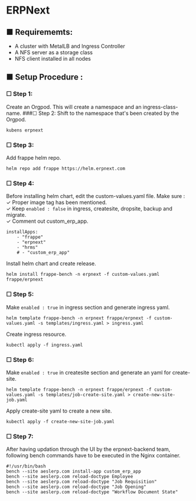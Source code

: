 # ERPNext

## ■ Requirememts: 
- A cluster with MetalLB and Ingress Controller
- A NFS server as a storage class
- NFS client installed in all nodes
  
## ■ Setup Procedure : 

### ☐ Step 1:
Create an Orgpod. This will create a namespace and an ingress-class-name. 
###☐ Step 2:
Shift to the namespace that's been created by the Orgpod. 
```
kubens erpnext
```
### ☐ Step 3:
Add frappe helm repo.
```
helm repo add frappe https://helm.erpnext.com
```
### ☐ Step 4:
Before installing helm chart, edit the custom-values.yaml file. Make sure :</br> 
✓ Proper image tag has been mentioned. </br> 
✓ Keep ```enabled : false``` in ingress, createsite, dropsite, backup and migrate.   
✓ Comment out custom_erp_app. 
```
installApps:
    - "frappe"
    - "erpnext"
    - "hrms"
    # - "custom_erp_app"
```
Install helm chart and create release.
```
helm install frappe-bench -n erpnext -f custom-values.yaml frappe/erpnext
```
### ☐ Step 5:
Make ```enabled : true``` in ingress section and generate ingress yaml.
```
helm template frappe-bench -n erpnext frappe/erpnext -f custom-values.yaml -s templates/ingress.yaml > ingress.yaml
```
Create ingress resource.
```
kubectl apply -f ingress.yaml
```
### ☐ Step 6:
Make ```enabled : true``` in createsite section and generate an yaml for create-site.
```
helm template frappe-bench -n erpnext frappe/erpnext -f custom-values.yaml -s templates/job-create-site.yaml > create-new-site-job.yaml
```
Apply create-site yaml to create a new site. 
```
kubectl apply -f create-new-site-job.yaml
```
### ☐ Step 7:
After having updation through the UI by the erpnext-backend team, following bench commands have to be executed in the Nginx container. </br> 
```
#!/usr/bin/bash
bench --site aeslerp.com install-app custom_erp_app
bench --site aeslerp.com reload-doctype Employee
bench --site aeslerp.com reload-doctype "Job Requisition"
bench --site aeslerp.com reload-doctype "Job Opening"
bench --site aeslerp.com reload-doctype "Workflow Document State"
```


